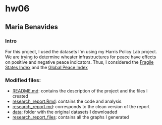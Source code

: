 # hw06

## Maria Benavides 

### Intro

For this project, I used the datasets I'm using my Harris Policy Lab project. We are trying to determine wheater infrastructures for peace have effects on positive and negative peace indicators. Thus, I considered the [Fragile States Index](https://fragilestatesindex.org/excel/) and the [Global Peace Index](http://visionofhumanity.org/public-release-data/attachment/gpi-2019-overall-scores-and-domains-2008-2019/) 

### Modified files: 

* [README.md](README.md): contains the description of the project and the files I created
* [research_report.Rmd](research_report.Rmd): contains the code and analysis
* [research_report.md](research_report.md): corresponds to the clean version of the report
* [data](data): folder with the original datasets I downloaded
* [research_report_files](research_report_files): contains all the graphs I generated
